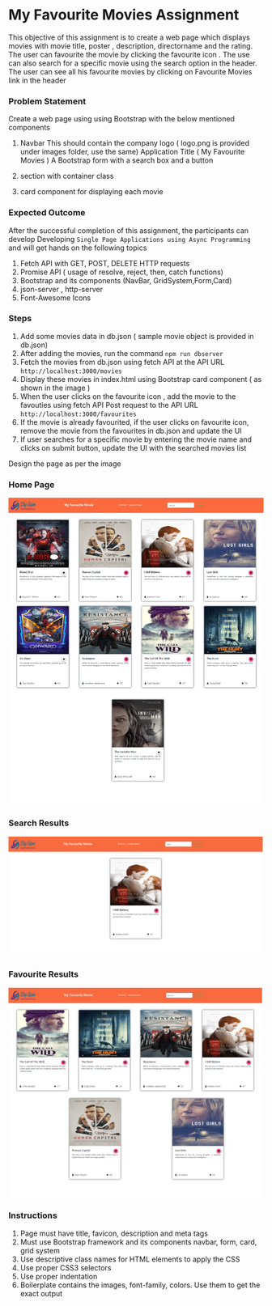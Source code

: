 # My Favourite Movies Assignment

This objective of this assignment is to create a web page which displays movies with movie title, poster , description, directorname and the rating. The user can favourite the movie by clicking the favourite icon . The use can also search for a specific movie using the search option in the header. The user can see all his favourite movies by clicking on Favourite Movies link in the header

### Problem Statement

Create a web page using using Bootstrap with the below mentioned components
1. Navbar 
    This should contain the company logo ( logo.png is provided under images folder, use the same)
    Application Title ( My Favourite Movies )
    A Bootstrap form with a search box and a button

2. section with container class
3. card component for displaying each movie


### Expected Outcome
After the successful completion of this assignment, the participants can develop Developing `Single Page Applications using Async Programming `  and will get hands on the following topics

1. Fetch API with GET, POST, DELETE HTTP requests
2. Promise API ( usage of resolve, reject, then, catch functions)
3. Bootstrap and its components (NavBar, GridSystem,Form,Card)
4. json-server , http-server
5. Font-Awesome Icons


### Steps

1. Add some movies data in db.json ( sample movie object is provided in db.json)
2. After adding the movies, run the command `npm run dbserver`
3. Fetch the movies from db.json using fetch API at the API URL `http://localhost:3000/movies`
4. Display these movies in index.html using Bootstrap card component ( as shown in the image )
5. When the user clicks on the favourite icon , add the movie to the favouties using fetch API Post request to the API URL `http://localhost:3000/favourites`
6. If the movie is already favourited, if the user clicks on favourite icon, remove the movie from the favourites in db.json and update the UI
7. If user searches for a specific movie by entering the movie name and clicks on submit button, update the UI with the searched movies list




Design the page as per the image

### Home Page

![Image Not Found](/images/SampleOutputScreen.PNG)

### Search Results

![Image Not Found](/images/SearchOutputScreen.PNG)

### Favourite Results

![Image Not Found](/images/FavouriteMovies_Output_Screen.PNG)

### Instructions

1. Page must have title, favicon, description and meta tags
2. Must use Bootstrap framework and its components navbar, form, card, grid system
3. Use descriptive class names for HTML elements to apply the CSS
4. Use proper CSS3 selectors
5. Use proper indentation
6. Boilerplate contains the images, font-family, colors. Use them to get the exact output